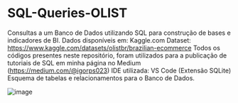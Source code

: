 # SQL-Queries-OLIST
Consultas a um Banco de Dados utilizando SQL para construção de bases e indicadores de BI.
Dados disponíveis em: Kaggle.com
Dataset: https://www.kaggle.com/datasets/olistbr/brazilian-ecommerce
Todos os códigos presentes neste repositório, foram utilizados para a publicação de tutoriais de SQL em minha página no Medium (https://medium.com/@igorps023)
IDE utilizada: VS Code (Extensão SQLite)
Esquema de tabelas e relacionamentos para o Banco de Dados.


![image](https://user-images.githubusercontent.com/98396618/222934903-6e03b6fb-7320-4ccb-8d1d-1f2cce79f35e.png)
